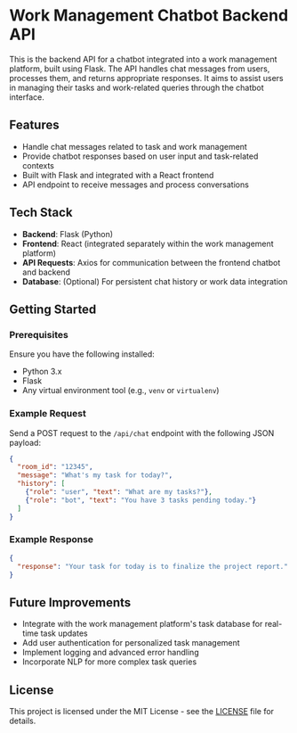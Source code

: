 
# Work Management Chatbot Backend API

This is the backend API for a chatbot integrated into a work management platform, built using Flask. The API handles chat messages from users, processes them, and returns appropriate responses. It aims to assist users in managing their tasks and work-related queries through the chatbot interface.

## Features
- Handle chat messages related to task and work management
- Provide chatbot responses based on user input and task-related contexts
- Built with Flask and integrated with a React frontend
- API endpoint to receive messages and process conversations

## Tech Stack
- **Backend**: Flask (Python)
- **Frontend**: React (integrated separately within the work management platform)
- **API Requests**: Axios for communication between the frontend chatbot and backend
- **Database**: (Optional) For persistent chat history or work data integration

## Getting Started

### Prerequisites
Ensure you have the following installed:
- Python 3.x
- Flask
- Any virtual environment tool (e.g., `venv` or `virtualenv`)

### Example Request

Send a POST request to the `/api/chat` endpoint with the following JSON payload:

```json
{
  "room_id": "12345",
  "message": "What's my task for today?",
  "history": [
    {"role": "user", "text": "What are my tasks?"},
    {"role": "bot", "text": "You have 3 tasks pending today."}
  ]
}
```

### Example Response
```json
{
  "response": "Your task for today is to finalize the project report."
}
```

## Future Improvements

- Integrate with the work management platform's task database for real-time task updates
- Add user authentication for personalized task management
- Implement logging and advanced error handling
- Incorporate NLP for more complex task queries

## License
This project is licensed under the MIT License - see the [LICENSE](LICENSE) file for details.
